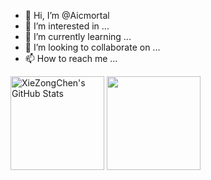 - 👋 Hi, I’m @Aicmortal
- 👀 I’m interested in ...
- 🌱 I’m currently learning ...
- 💞️ I’m looking to collaborate on ...
- 📫 How to reach me ...

<div>
  <img height="150em" src="https://github-readme-stats.vercel.app/api?username=Aicmortal&show_icons=true&layout=compact&hide=stars&count_private=true" alt="XieZongChen's GitHub Stats"/>
  <img height="150em" src="https://github-readme-stats.vercel.app/api/top-langs/?username=Aicmortal&layout=compact&count_private=true&hide=html" />
</div>
